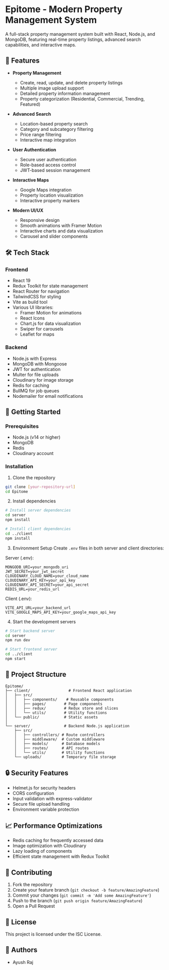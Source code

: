 # Epitome - Modern Property Management System

A full-stack property management system built with React, Node.js, and MongoDB, featuring real-time property listings, advanced search capabilities, and interactive maps.

## 🌟 Features

- **Property Management**
  - Create, read, update, and delete property listings
  - Multiple image upload support
  - Detailed property information management
  - Property categorization (Residential, Commercial, Trending, Featured)

- **Advanced Search**
  - Location-based property search
  - Category and subcategory filtering
  - Price range filtering
  - Interactive map integration

- **User Authentication**
  - Secure user authentication
  - Role-based access control
  - JWT-based session management

- **Interactive Maps**
  - Google Maps integration
  - Property location visualization
  - Interactive property markers

- **Modern UI/UX**
  - Responsive design
  - Smooth animations with Framer Motion
  - Interactive charts and data visualization
  - Carousel and slider components

## 🛠️ Tech Stack

### Frontend
- React 19
- Redux Toolkit for state management
- React Router for navigation
- TailwindCSS for styling
- Vite as build tool
- Various UI libraries:
  - Framer Motion for animations
  - React Icons
  - Chart.js for data visualization
  - Swiper for carousels
  - Leaflet for maps

### Backend
- Node.js with Express
- MongoDB with Mongoose
- JWT for authentication
- Multer for file uploads
- Cloudinary for image storage
- Redis for caching
- BullMQ for job queues
- Nodemailer for email notifications

## 🚀 Getting Started

### Prerequisites
- Node.js (v14 or higher)
- MongoDB
- Redis
- Cloudinary account

### Installation

1. Clone the repository
```bash
git clone [your-repository-url]
cd Epitome
```

2. Install dependencies
```bash
# Install server dependencies
cd server
npm install

# Install client dependencies
cd ../client
npm install
```

3. Environment Setup
Create `.env` files in both server and client directories:

Server (.env):
```
MONGODB_URI=your_mongodb_uri
JWT_SECRET=your_jwt_secret
CLOUDINARY_CLOUD_NAME=your_cloud_name
CLOUDINARY_API_KEY=your_api_key
CLOUDINARY_API_SECRET=your_api_secret
REDIS_URL=your_redis_url
```

Client (.env):
```
VITE_API_URL=your_backend_url
VITE_GOOGLE_MAPS_API_KEY=your_google_maps_api_key
```

4. Start the development servers
```bash
# Start backend server
cd server
npm run dev

# Start frontend server
cd ../client
npm start
```

## 📁 Project Structure

```
Epitome/
├── client/                 # Frontend React application
│   ├── src/
│   │   ├── components/    # Reusable components
│   │   ├── pages/        # Page components
│   │   ├── redux/        # Redux store and slices
│   │   └── utils/        # Utility functions
│   └── public/           # Static assets
│
└── server/               # Backend Node.js application
    ├── src/
    │   ├── controllers/ # Route controllers
    │   ├── middleware/  # Custom middleware
    │   ├── models/      # Database models
    │   ├── routes/      # API routes
    │   └── utils/       # Utility functions
    └── uploads/         # Temporary file storage
```

## 🔒 Security Features

- Helmet.js for security headers
- CORS configuration
- Input validation with express-validator
- Secure file upload handling
- Environment variable protection

## 📈 Performance Optimizations

- Redis caching for frequently accessed data
- Image optimization with Cloudinary
- Lazy loading of components
- Efficient state management with Redux Toolkit

## 🤝 Contributing

1. Fork the repository
2. Create your feature branch (`git checkout -b feature/AmazingFeature`)
3. Commit your changes (`git commit -m 'Add some AmazingFeature'`)
4. Push to the branch (`git push origin feature/AmazingFeature`)
5. Open a Pull Request

## 📝 License

This project is licensed under the ISC License.

## 👥 Authors

- Ayush Raj

